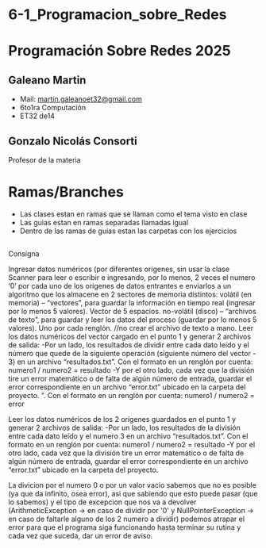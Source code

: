 # 6-1_Programacion_sobre_Redes
# Programación Sobre Redes 2025
## Galeano Martin
- Mail: martin.galeanoet32@gmail.com
- 6to1ra Computación
- ET32 de14

## Gonzalo Nicolás Consorti
Profesor de la materia


## 

# Ramas/Branches

-   Las clases estan en ramas que se llaman como el tema visto en clase
-   Las guias estan en ramas separadas llamadas igual
-   Dentro de las ramas de guias estan las carpetas con los ejercicios

##

Consigna

Ingresar datos numéricos (por diferentes orígenes, sin usar la clase Scanner para leer o escribir e ingresando, por lo menos, 2 veces el numero ‘0’ por cada uno de los orígenes de datos entrantes e enviarlos a un algoritmo que los almacene en 2 sectores de memoria distintos:
volátil (en memoria) – “vectores”, para guardar la información en tiempo real (ingresar por lo menos 5 valores). Vector de 5 espacios.
no-volátil (disco) – “archivos de texto”, para guardar y leer los datos del proceso (guardar por lo menos 5 valores). Uno por cada renglón. //no crear el archivo de texto a mano.
Leer los datos numéricos del vector cargado en el punto 1 y generar 2 archivos de salida: -Por un lado, los resultados de dividir entre cada dato leído y el número que quede de la siguiente operación (siguiente número del vector - 3) en un archivo “resultados.txt”. Con el formato en un renglón por cuenta: numero1 / numero2 = resultado -Y por el otro lado, cada vez que la división tire un error matemático o de falta de algún número de entrada, guardar el error correspondiente en un archivo “error.txt” ubicado en la carpeta del proyecto. ”. Con el formato en un renglón por cuenta: numero1 / numero2 = error

Leer los datos numéricos de los 2 orígenes guardados en el punto 1 y generar 2 archivos de salida: -Por un lado, los resultados de la división entre cada dato leído y el numero 3 en un archivo “resultados.txt”. Con el formato en un renglón por cuenta: numero1 / numero2 = resultado -Y por el otro lado, cada vez que la división tire un error matemático o de falta de algún número de entrada, guardar el error correspondiente en un archivo “error.txt” ubicado en la carpeta del proyecto.

La divicion por el numero 0 o por un valor vacio sabemos que no es posible (ya que da infinito, osea error), asi que sabiendo que esto puede pasar (que lo sabemos) y el tipo de excepcion que nos va a devolver (ArithmeticException -> en caso de dividir por '0' y NullPointerException -> en caso de faltarle alguno de los 2 numero a dividir) podemos atrapar el error para que el programa siga funcionando hasta terminar su rutina y cada vez que suceda, dar un error de aviso.

